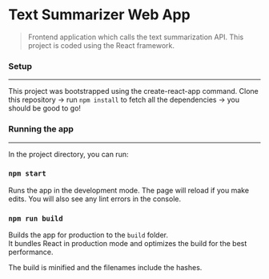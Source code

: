 
# Text Summarizer Web App
> Frontend application which calls the text summarization API. This project is coded using the React framework.

### Setup
___
This project was bootstrapped using the create-react-app command. Clone this repository -> run `npm install` to fetch all the dependencies -> you should be good to go!


### Running the app
___

In the project directory, you can run:

### `npm start`

Runs the app in the development mode. The page will reload if you make edits. You will also see any lint errors in the console.

### `npm run build`

Builds the app for production to the `build` folder.<br>
It bundles React in production mode and optimizes the build for the best performance.

The build is minified and the filenames include the hashes.<br>
